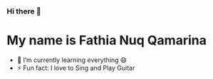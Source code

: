### Hi there 👋 
# My name is Fathia Nuq Qamarina
- 🌱 I’m currently learning everything 😄
-  ⚡ Fun fact: I love to Sing and Play Guitar
<!--
**FathiaNuqQamarina/FathiaNuqQamarina** is a ✨ _special_ ✨ repository because its `README.md` (this file) appears on your GitHub profile.

Here are some ideas to get you started:

- 🌱 I’m currently learning everything 😄
- 👯 I’m looking to collaborate on ...
- 🤔 I’m looking for help with ...
- 💬 Ask me about ...
- 📫 How to reach me: ...
- 😄 Pronouns: ...
- ⚡ Fun fact: ...
-->
